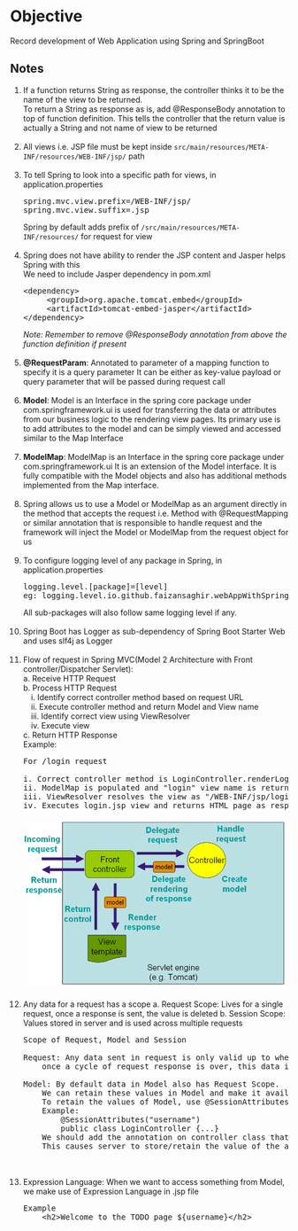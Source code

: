 # Objective

Record development of Web Application using Spring and SpringBoot

## Notes

1. If a function returns String as response, the controller thinks it to be the name of the view to be returned. <br>
    To return a String as response as is, add @ResponseBody annotation to top of function definition. 
    This tells the controller that the return value is actually a String and not name of view to be returned
    <br><br>
2. All views i.e. JSP file must be kept inside <code>src/main/resources/META-INF/resources/WEB-INF/jsp/</code> path
    <br><br>
3. To tell Spring to look into a specific path for views, in application.properties
    <pre>spring.mvc.view.prefix=/WEB-INF/jsp/
   spring.mvc.view.suffix=.jsp</pre>
    Spring by default adds prefix of <code>/src/main/resources/META-INF/resources/</code> for request for view
    <br><br>
4. Spring does not have ability to render the JSP content and Jasper helps Spring with this <br>
    We need to include Jasper dependency in pom.xml
    <pre>&lt;dependency&gt;
        &lt;groupId&gt;org.apache.tomcat.embed&lt;/groupId&gt;
        &lt;artifactId&gt;tomcat-embed-jasper&lt;/artifactId&gt;
   &lt;/dependency&gt;
   </pre>
    <em>Note: Remember to remove @ResponseBody annotation from above the function definition if present</em> <br><br>
5. <strong>@RequestParam</strong>: Annotated to parameter of a mapping function to specify it is a query parameter 
    It can be either as key-value payload or query parameter that will be passed during request call <br><br>
6. <strong>Model</strong>: Model is an Interface in the spring core package under com.springframework.ui 
    is used for transferring the data or attributes from our business logic to the rendering view pages. 
    Its primary use is to add attributes to the model and can be simply viewed and accessed similar to the Map Interface <br><br>
7. <strong>ModelMap</strong>: ModelMap is an Interface in the spring core package under com.springframework.ui
   It is an extension of the Model interface. It is fully compatible with the Model objects 
    and also has additional methods implemented from the Map interface. <br><br>
8. Spring allows us to use a Model or ModelMap as an argument directly in the method that accepts the request 
    i.e. Method with @RequestMapping or similar annotation that is responsible to handle request
    and the framework will inject the Model or ModelMap from the request object for us <br><br>
9. To configure logging level of any package in Spring, in application.properties
    <pre>logging.level.[package]=[level]
   eg: logging.level.io.github.faizansaghir.webAppWithSpringAndSpringBoot=info
   </pre>
    All sub-packages will also follow same logging level if any. <br><br>
10. Spring Boot has Logger as sub-dependency of Spring Boot Starter Web and uses slf4j as Logger <br><br>
11. Flow of request in Spring MVC(Model 2 Architecture with Front controller/Dispatcher Servlet): <br>
    a. Receive HTTP Request <br>
    b. Process HTTP Request <br>
    &emsp;i. Identify correct controller method based on request URL <br>
    &emsp;ii. Execute controller method and return Model and View name <br>
    &emsp;iii. Identify correct view using ViewResolver <br>
    &emsp;iv. Execute view <br>
    c. Return HTTP Response <br>
    Example:
    <pre>For /login request

    i. Correct controller method is LoginController.renderLoginPage method
    ii. ModelMap is populated and "login" view name is returned as response
    iii. ViewResolver resolves the view as "/WEB-INF/jsp/login.jsp" using configuration in application.properties
    iv. Executes login.jsp view and returns HTML page as response
    </pre> 
    ![Reference](./src/main/resources/static/MVCFlow.png) <br><br>
12. Any data for a request has a scope
    a. Request Scope: Lives for a single request, once a response is sent, the value is deleted
    b. Session Scope: Values stored in server and is used across multiple requests
    <pre>Scope of Request, Model and Session

    Request: Any data sent in request is only valid up to when the response is sent, 
        once a cycle of request response is over, this data is deleted from server
    
    Model: By default data in Model also has Request Scope. 
        We can retain these values in Model and make it available across multiple controllers and request.
        To retain the values of Model, use @SessionAttributes annotation on class
        Example:
            @SessionAttributes("username")
            public class LoginController {...}
        We should add the annotation on controller class that set these attributes in Model. 
        This causes server to store/retain the value of the attribute in Model for future requests also
    </pre> <br><br>
13. Expression Language: When we want to access something from Model, we make use of Expression Language in .jsp file
    <pre>Example
        &lt;h2&gt;Welcome to the TODO page ${username}&lt;/h2&gt;</pre> <br><br>
    